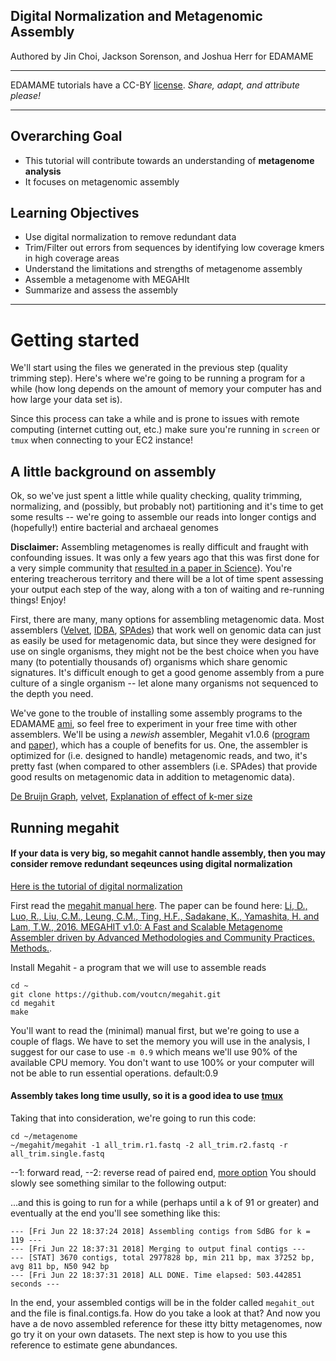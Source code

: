 
## Digital Normalization and Metagenomic Assembly

Authored by Jin Choi, Jackson Sorenson, and Joshua Herr for EDAMAME

***
EDAMAME tutorials have a CC-BY [license](https://github.com/edamame-course/2015-tutorials/blob/master/LICENSE.md). _Share, adapt, and attribute please!_
***

## Overarching Goal  
* This tutorial will contribute towards an understanding of **metagenome analysis**
* It focuses on metagenomic assembly

## Learning Objectives
* Use digital normalization to remove redundant data
* Trim/Filter out errors from sequences by identifying low coverage kmers in high coverage areas
* Understand the limitations and strengths of metagenome assembly
* Assemble a metagenome with MEGAHIt
* Summarize and assess the assembly
***

# Getting started
We'll start using the files we generated in the previous step (quality trimming step).  Here's where we're going to be running a program for a while (how long depends on the amount of memory your computer has and how large your data set is).  

Since this process can take a while and is prone to issues with remote computing (internet cutting out, etc.) make sure you're running in `screen` or `tmux` when connecting to your EC2 instance!


## A little background on assembly

Ok, so we've just spent a little while quality checking, quality trimming, normalizing, and (possibly, but probably not) partitioning and it's time to get some results -- we're going to assemble our reads into longer contigs and (hopefully!) entire bacterial and archaeal genomes

**Disclaimer:** Assembling metagenomes is really difficult and fraught with confounding issues.  It was only a few years ago that this was first done for a very simple community that [resulted in a paper in Science](http://www.sciencemag.org/content/335/6068/587.abstract)).  You're entering treacherous territory and there will be a lot of time spent assessing your output each step of the way, along with a ton of waiting and re-running things! Enjoy!

First, there are many, many options for assembling metagenomic data.  Most assemblers ([Velvet](http://www.ebi.ac.uk/~zerbino/velvet/), [IDBA](https://code.google.com/p/hku-idba/), [SPAdes](http://bioinf.spbau.ru/spades/)) that work well on genomic data can just as easily be used for metagenomic data, but since they were designed for use on single organisms, they might not be the best choice when you have many (to potentially thousands of) organisms which share genomic signatures.  It's difficult enough to get a good genome assembly from a pure culture of a single organism -- let alone many organisms not sequenced to the depth you need.

We've gone to the trouble of installing some assembly programs to the EDAMAME [ami](), so feel free to experiment in your free time with other assemblers.  We'll be using a *newish* assembler, Megahit v1.0.6 ([program](https://github.com/voutcn/megahit) and [paper](http://www.sciencedirect.com/science/article/pii/S1046202315301183)), which has a couple of benefits for us.  One, the assembler is optimized for (i.e. designed to handle) metagenomic reads, and two, it's pretty fast (when compared to other assemblers (i.e. SPAdes) that provide good results on metagenomic data in addition to metagenomic data). 

[De Bruijn Graph](https://www.nature.com/articles/nbt.2023), [velvet](https://genome.cshlp.org/content/18/5/821.full), 
[Explanation of effect of k-mer size](https://github.com/rrwick/Bandage/wiki/Effect-of-kmer-size)

## Running megahit

#### If your data is very big, so megahit cannot handle assembly, then you may consider remove redundant seqeunces using digital normalization
[Here is the tutorial of digital normalization](https://github.com/edamame-course/Metagenome/blob/master/2016-07-15-metaG-assembly.md)


First read the [megahit manual here](https://github.com/voutcn/megahit).  The paper can be found here: [Li, D., Luo, R., Liu, C.M., Leung, C.M., Ting, H.F., Sadakane, K., Yamashita, H. and Lam, T.W., 2016. MEGAHIT v1.0: A Fast and Scalable Metagenome Assembler driven by Advanced Methodologies and Community Practices. Methods.](http://www.sciencedirect.com/science/article/pii/S1046202315301183).

Install Megahit - a program that we will use to assemble reads
```
cd ~
git clone https://github.com/voutcn/megahit.git
cd megahit
make
```

You'll want to read the (minimal) manual first, but we're going to use a couple of flags.  We have to set the memory you will use in the analysis, I suggest for our case to use `-m 0.9` which means we'll use 90% of the available CPU memory.  You don't want to use 100% or your computer will not be able to run essential operations. default:0.9

#### Assembly takes long time usully, so it is a good idea to use [tmux](https://github.com/edamame-course/2015-tutorials/blob/master/final/2015-06-22_tmux.md)
Taking that into consideration, we're going to run this code:
```
cd ~/metagenome
~/megahit/megahit -1 all_trim.r1.fastq -2 all_trim.r2.fastq -r all_trim.single.fastq
```
--1: forward read, --2: reverse read of paired end, [more option](https://github.com/voutcn/megahit)
You should slowly see something similar to the following output:

...and this is going to run for a while (perhaps until a k of 91 or greater) and eventually at the end you'll see something like this:

```
--- [Fri Jun 22 18:37:24 2018] Assembling contigs from SdBG for k = 119 ---
--- [Fri Jun 22 18:37:31 2018] Merging to output final contigs ---
--- [STAT] 3670 contigs, total 2977828 bp, min 211 bp, max 37252 bp, avg 811 bp, N50 942 bp
--- [Fri Jun 22 18:37:31 2018] ALL DONE. Time elapsed: 503.442851 seconds ---
```

In the end, your assembled contigs will be in the folder called `megahit_out` and the file is final.contigs.fa.  How do you take a look at that?  And now you have a de novo assembled reference for these itty bitty metagenomes, now go try it on your own datasets.  The next step is how to you use this reference to estimate gene abundances.
